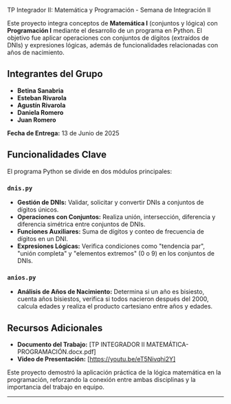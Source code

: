 TP Integrador II: Matemática y Programación - Semana de Integración II

Este proyecto integra conceptos de **Matemática I** (conjuntos y lógica) con **Programación I** mediante el desarrollo de un programa en Python. El objetivo fue aplicar operaciones con conjuntos de dígitos (extraídos de DNIs) y expresiones lógicas, además de funcionalidades relacionadas con años de nacimiento.

## Integrantes del Grupo

* **Betina Sanabria**
* **Esteban Rivarola**
* **Agustín Rivarola**
* **Daniela Romero**
* **Juan Romero**

**Fecha de Entrega:** 13 de Junio de 2025 

## Funcionalidades Clave

El programa Python se divide en dos módulos principales:

### `dnis.py`
* **Gestión de DNIs:** Validar, solicitar y convertir DNIs a conjuntos de dígitos únicos.
* **Operaciones con Conjuntos:** Realiza unión, intersección, diferencia y diferencia simétrica entre conjuntos de DNIs.
* **Funciones Auxiliares:** Suma de dígitos y conteo de frecuencia de dígitos en un DNI.
* **Expresiones Lógicas:** Verifica condiciones como "tendencia par", "unión completa" y "elementos extremos" (0 o 9) en los conjuntos de DNIs.

### `anios.py`
* **Análisis de Años de Nacimiento:** Determina si un año es bisiesto, cuenta años bisiestos, verifica si todos nacieron después del 2000, calcula edades  y realiza el producto cartesiano entre años y edades.

## Recursos Adicionales

* **Documento del Trabajo:** [TP INTEGRADOR II MATEMÁTICA-PROGRAMACIÓN.docx.pdf]
* **Video de Presentación:** [https://youtu.be/eT5Nivqhi2Y]

Este proyecto demostró la aplicación práctica de la lógica matemática en la programación, reforzando la conexión entre ambas disciplinas y la importancia del trabajo en equipo. 

---
